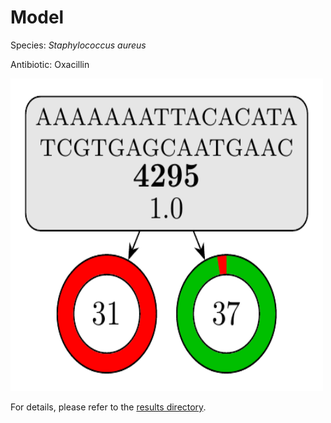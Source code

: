 
# Model

Species: *Staphylococcus aureus*

Antibiotic: Oxacillin

<img src="./model.png" width=500 height=500 />

For details, please refer to the [results directory](../../../../../results/cart_b/staphylococcus%20aureus/oxacillin/repeat_2/).

